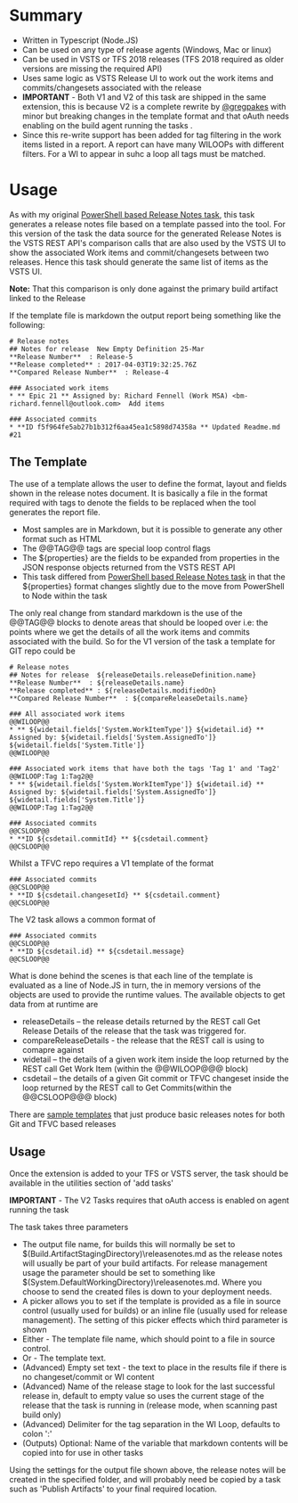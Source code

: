 # Summary
* Written in Typescript (Node.JS)
* Can be used on any type of release agents (Windows, Mac or linux)
* Can be used in VSTS or TFS 2018 releases (TFS 2018 required as older versions are missing the required API)
* Uses same logic as VSTS Release UI to work out the work items and commits/changesets associated with the release
* **IMPORTANT** - Both V1 and V2 of this task are shipped in the same extension, this is because V2 is a complete rewrite by [@gregpakes](https://github.com/gregpakes) with minor but breaking changes in the template format and that oAuth needs enabling on the build agent running the tasks .
* Since this re-write support has been added for tag filtering in the work items listed in a report. A report can have many WILOOPs with different filters. For a WI to appear in suhc a loop all tags must be matched.

# Usage
As with my original [PowerShell based Release Notes task](https://github.com/rfennell/vNextBuild/wiki/GenerateReleaseNotes--Tasks), this task generates a release notes file based on a template passed into the tool.  For this version of the task the data source for the generated Release Notes is the VSTS REST API's comparison calls that are also used by the VSTS UI to show the associated Work items and commit/changesets between two releases. Hence this task should generate the same list of items as the VSTS UI. 

**Note:** That this comparison is only done against the primary build artifact linked to the Release  

If the template file is markdown the output report being something like the following:

```
# Release notes
## Notes for release  New Empty Definition 25-Mar
**Release Number**  : Release-5
**Release completed** : 2017-04-03T19:32:25.76Z
**Compared Release Number**  : Release-4

### Associated work items
* ** Epic 21 ** Assigned by: Richard Fennell (Work MSA) <bm-richard.fennell@outlook.com>  Add items

### Associated commits
* **ID f5f964fe5ab27b1b312f6aa45ea1c5898d74358a ** Updated Readme.md #21
```

## The Template
The use of a template allows the user to define the format, layout and fields shown in the release notes document. It is basically a file in the format required with tags to denote the fields to be replaced when the tool generates the report file.

- Most samples are in Markdown, but it is possible to generate any other format such as HTML
- The @@TAG@@ tags are special loop control flags
- The ${properties} are the fields to be expanded from properties in the JSON response objects returned from the VSTS REST API 
- This task differed from [PowerShell based Release Notes task](https://github.com/rfennell/vNextBuild/wiki/GenerateReleaseNotes--Tasks) in that the ${properties} format changes slightly due to the move from PowerShell to Node within the task

The only real change from standard markdown is the use of the @@TAG@@ blocks to denote areas that should be looped over i.e: the points where we get the details of all the work items and commits associated with the build. So for the V1 version of the task a template for GIT repo could be 

```
# Release notes 
## Notes for release  ${releaseDetails.releaseDefinition.name}
**Release Number**  : ${releaseDetails.name} 
**Release completed** : ${releaseDetails.modifiedOn} 
**Compared Release Number**  : ${compareReleaseDetails.name} 

### All associated work items  
@@WILOOP@@  
* ** ${widetail.fields['System.WorkItemType']} ${widetail.id} ** Assigned by: ${widetail.fields['System.AssignedTo']}  ${widetail.fields['System.Title']}  
@@WILOOP@@ 

### Associated work items that have both the tags 'Tag 1' and 'Tag2' 
@@WILOOP:Tag 1:Tag2@@  
* ** ${widetail.fields['System.WorkItemType']} ${widetail.id} ** Assigned by: ${widetail.fields['System.AssignedTo']}  ${widetail.fields['System.Title']}  
@@WILOOP:Tag 1:Tag2@@ 
  
### Associated commits
@@CSLOOP@@  
* **ID ${csdetail.commitId} ** ${csdetail.comment}    
@@CSLOOP@@  
```

Whilst a TFVC repo requires a V1 template of the format

```
### Associated commits
@@CSLOOP@@  
* **ID ${csdetail.changesetId} ** ${csdetail.comment}    
@@CSLOOP@@  
```
The V2 task allows a common format of

```
### Associated commits
@@CSLOOP@@  
* **ID ${csdetail.id} ** ${csdetail.message}    
@@CSLOOP@@  
```

What is done behind the scenes is that each line of the template is evaluated as a line of Node.JS in turn, the in memory versions of the objects are used to provide the runtime values. The available objects to get data from at runtime are

* releaseDetails – the release details returned by the REST call Get Release Details of the release that the task was triggered for.
* compareReleaseDetails - the release that the REST call is using to comapre against
* widetail – the details of a given work item inside the loop returned by the REST call Get Work Item (within the @@WILOOP@@@ block)
* csdetail – the details of a given Git commit or TFVC changeset inside the loop returned by the REST call to Get Commits(within the @@CSLOOP@@@ block)

There are [sample templates](https://github.com/rfennell/vNextBuild/tree/master/SampleTemplates) that just produce basic releases notes for both Git and TFVC based releases  

## Usage
Once the extension is added to your TFS or VSTS server, the task should be available in the utilities section of 'add tasks'

**IMPORTANT** - The V2 Tasks requires that oAuth access is enabled on agent running the task

The task takes three parameters

* The output file name, for builds this will normally be set to $(Build.ArtifactStagingDirectory)\releasenotes.md as the release notes will usually be part of your build artifacts. For release management usage the parameter should be set to something like $(System.DefaultWorkingDirectory)\releasenotes.md. Where you choose to send the created files is down to your deployment needs. 
* A picker allows you to set if the template is provided as a file in source control (usually used for builds) or an inline file (usually used for release management). The setting of this picker effects which third parameter is shown
* Either - The template file name, which should point to a file in source control.
* Or - The template text.
* (Advanced) Empty set text - the text to place in the results file if there is no changeset/commit or WI content
* (Advanced) Name of the release stage to look for the last successful release in, default to empty value so uses the current stage of the release that the task is running in (release mode, when scanning past build only)
* (Advanced) Delimiter for the tag separation in the WI Loop, defaults to colon ':'  
* (Outputs) Optional: Name of the variable that markdown contents will be copied into for use in other tasks

Using the settings for the output file shown above, the release notes will be created in the specified folder, and will probably need be copied by a task such as 'Publish Artifacts' to your final required location.


